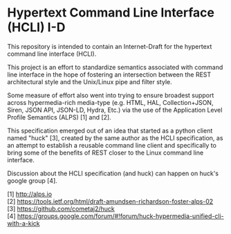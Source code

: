 # Hypertext Command Line Interface (HCLI) I-D

This repository is intended to contain an Internet-Draft for the hypertext command line interface (HCLI).

This project is an effort to standardize semantics associated with command line interface in the hope of fostering an intersection between the REST architectural style and the Unix/Linux pipe and filter style.

Some measure of effort also went into trying to ensure broadest support across hypermedia-rich media-type (e.g. HTML, HAL, Collection+JSON, Siren, JSON API, JSON-LD, Hydra, Etc.) via the use of the Application Level Profile Semantics (ALPS) [1] and [2].

This specification emerged out of an idea that started as a python client named "huck" [3], created by the same author as the HCLI specification, as an attempt to establish a reusable command line client and specifically to bring some of the benefits of REST closer to the Linux command line interface.

Discussion about the HCLI specification (and huck) can happen on huck's google group [4].

[1] http://alps.io  
[2] https://tools.ietf.org/html/draft-amundsen-richardson-foster-alps-02  
[3] https://github.com/cometaj2/huck  
[4] https://groups.google.com/forum/#!forum/huck-hypermedia-unified-cli-with-a-kick

